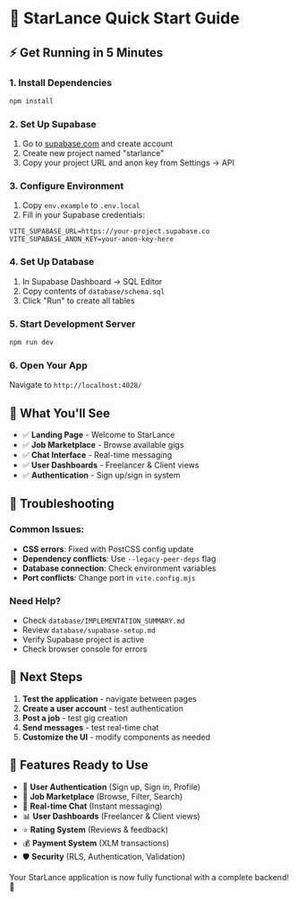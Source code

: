 # 🚀 StarLance Quick Start Guide

## ⚡ Get Running in 5 Minutes

### 1. Install Dependencies
```bash
npm install
```

### 2. Set Up Supabase
1. Go to [supabase.com](https://supabase.com) and create account
2. Create new project named "starlance"
3. Copy your project URL and anon key from Settings → API

### 3. Configure Environment
1. Copy `env.example` to `.env.local`
2. Fill in your Supabase credentials:
```env
VITE_SUPABASE_URL=https://your-project.supabase.co
VITE_SUPABASE_ANON_KEY=your-anon-key-here
```

### 4. Set Up Database
1. In Supabase Dashboard → SQL Editor
2. Copy contents of `database/schema.sql`
3. Click "Run" to create all tables

### 5. Start Development Server
```bash
npm run dev
```

### 6. Open Your App
Navigate to `http://localhost:4028/`

## 🎯 What You'll See

- ✅ **Landing Page** - Welcome to StarLance
- ✅ **Job Marketplace** - Browse available gigs
- ✅ **Chat Interface** - Real-time messaging
- ✅ **User Dashboards** - Freelancer & Client views
- ✅ **Authentication** - Sign up/sign in system

## 🔧 Troubleshooting

### Common Issues:
- **CSS errors**: Fixed with PostCSS config update
- **Dependency conflicts**: Use `--legacy-peer-deps` flag
- **Database connection**: Check environment variables
- **Port conflicts**: Change port in `vite.config.mjs`

### Need Help?
- Check `database/IMPLEMENTATION_SUMMARY.md`
- Review `database/supabase-setup.md`
- Verify Supabase project is active
- Check browser console for errors

## 🚀 Next Steps

1. **Test the application** - navigate between pages
2. **Create a user account** - test authentication
3. **Post a job** - test gig creation
4. **Send messages** - test real-time chat
5. **Customize the UI** - modify components as needed

## 📱 Features Ready to Use

- 🔐 **User Authentication** (Sign up, Sign in, Profile)
- 💼 **Job Marketplace** (Browse, Filter, Search)
- 💬 **Real-time Chat** (Instant messaging)
- 📊 **User Dashboards** (Freelancer & Client views)
- ⭐ **Rating System** (Reviews & feedback)
- 💰 **Payment System** (XLM transactions)
- 🛡️ **Security** (RLS, Authentication, Validation)

Your StarLance application is now fully functional with a complete backend! 🎉

